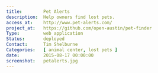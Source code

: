 ```yaml
---
title:        Pet Alerts
description:  Help owners find lost pets.
access_at:    http://www.pet-alerts.com/
project_at:   https://github.com/open-austin/pet-finder
Type:         web application
Status:       deployed
Contact:      Tim Shelburne
Categories:   [ animal center, lost pets ]
date:         2015-08-17 00:00:00
screenshot:   petalerts.jpg
---
```

